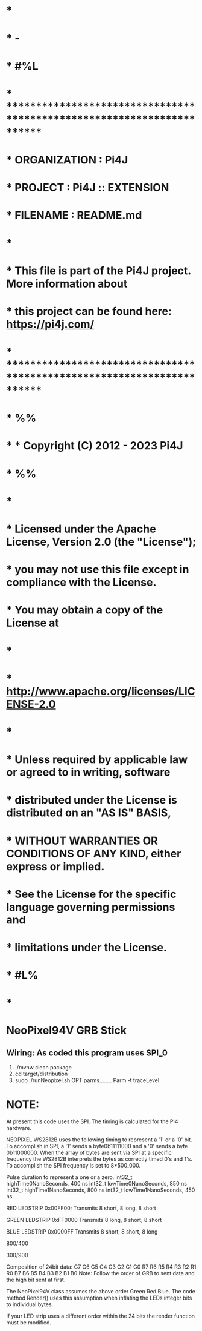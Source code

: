 #
#
#      *
#      * -
#      * #%L
#      * **********************************************************************
#      * ORGANIZATION  :  Pi4J
#      * PROJECT       :  Pi4J :: EXTENSION
#      * FILENAME      : README.md
#      *
#      * This file is part of the Pi4J project. More information about
#      * this project can be found here:  https://pi4j.com/
#      * **********************************************************************
#      * %%
#      *   * Copyright (C) 2012 - 2023 Pi4J
#       * %%
#      *
#      * Licensed under the Apache License, Version 2.0 (the "License");
#      * you may not use this file except in compliance with the License.
#      * You may obtain a copy of the License at
#      *
#      *      http://www.apache.org/licenses/LICENSE-2.0
#      *
#      * Unless required by applicable law or agreed to in writing, software
#      * distributed under the License is distributed on an "AS IS" BASIS,
#      * WITHOUT WARRANTIES OR CONDITIONS OF ANY KIND, either express or implied.
#      * See the License for the specific language governing permissions and
#      * limitations under the License.
#      * #L%
#      *
#
#
 

# NeoPixel94V GRB Stick

## Wiring:  As coded this program uses SPI_0

1. ./mvnw clean package
2. cd target/distribution
3. sudo ./runNeopixel.sh OPT parms........
Parm -t   traceLevel

# NOTE: 
At present this code uses the SPI.
The timing is calculated for the Pi4 hardware.

NEOPIXEL WS2812B uses the following timing to represent a '1' or a '0' bit. To
accomplish in SPI, a '1' sends a byte0b11111000 and a '0' sends a byte 0b11000000.
When the array of bytes are sent via SPI at a specific frequency the WS2812B 
interprets the bytes as correctly timed 0's and 1's.
To accomplish the SPI frequency is set to 8*500_000.


Pulse duration to represent a one or a zero.
int32_t highTime0NanoSeconds,    400 ns
int32_t lowTime0NanoSeconds,     850 ns
int32_t highTime1NanoSeconds,    800 ns
int32_t lowTime1NanoSeconds,     450 ns


RED  LEDSTRIP  0x00FF00;
Transmits   8 short,  8 long,  8 short

GREEN  LEDSTRIP 0xFF0000
Transmits    8 long,  8 short,   8 short

BLUE LEDSTRIP 0x0000FF
Transmits    8 short,   8 short,   8 long


800/400

300/900




Composition of 24bit data:
G7 G6 G5 G4 G3 G2 G1 G0 R7 R6 R5 R4 R3 R2 R1 R0 B7 B6 B5 B4 B3 B2 B1 B0
Note: Follow the order of GRB to sent data and the high bit sent at first.

The NeoPixel94V class assumes the above order Green Red Blue.  The code 
method Render() uses this assumption when inflating the LEDs integer bits 
to individual bytes.

If your LED strip uses a different order within the 24 bits the render function 
must be modified.





